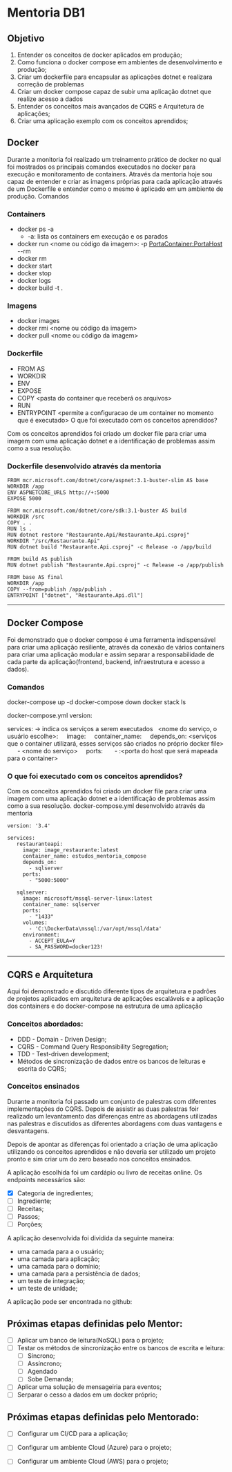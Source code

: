 # Mentoria DB1
## Objetivo

1. Entender os conceitos de docker aplicados em produção;
2. Como funciona o docker compose em ambientes de desenvolvimento e produção;
3. Criar um dockerfile para encapsular as aplicações dotnet e realizara correção de problemas
4. Criar um docker compose capaz de subir uma aplicação dotnet que realize acesso a dados
5. Entender os conceitos mais avançados de CQRS e Arquitetura de aplicações;
6. Criar uma aplicação exemplo com os conceitos aprendidos;

## Docker 
Durante a monitoria foi realizado um treinamento prático de docker no qual foi mostrados os principais comandos executados no docker para execução e monitoramento de containers. Através da mentoria hoje sou capaz de entender e criar as imagens próprias para cada aplicação através de um Dockerfile e entender como o mesmo é aplicado em um ambiente de produção.
Comandos

### Containers
- docker ps -a
	- -a: lista os containers em execução e os parados
- docker run <nome ou código da imagem>:<opcional colocar a tag> -p <PortaContainer:PortaHost> --rm
- docker rm <nome ou codigo do container>
- docker start <nome ou codigo do container>
- docker stop <nome ou codigo do container>
- docker logs <nome ou codigo do container>
- docker build -t <o nome da imagem a ser gerada> .

### Imagens
- docker images
- docker rmi <nome ou código da imagem>
- docker pull <nome ou código da imagem>

### Dockerfile
- FROM <imagem> AS <nome escolhido para a nova imagem a ser gerada>
- WORKDIR <pasta de trabalho no container>
- ENV <Variaveis de ambiente>
- EXPOSE <porta do container a ser aberta para o host>
- COPY <arquivos do hopst a ser copiado> <pasta do container que receberá os arquivos>
- RUN <comando a ser executado no container>
- ENTRYPOINT <permite a configuracao de um container no momento que é executado>
O que foi executado com os conceitos aprendidos?

Com os conceitos aprendidos foi criado um docker file para criar uma imagem com uma aplicação dotnet e a identificação de problemas assim como a sua resolução.

### Dockerfile desenvolvido através da mentoria

```
FROM mcr.microsoft.com/dotnet/core/aspnet:3.1-buster-slim AS base
WORKDIR /app
ENV ASPNETCORE_URLS http://+:5000
EXPOSE 5000

FROM mcr.microsoft.com/dotnet/core/sdk:3.1-buster AS build
WORKDIR /src
COPY . .
RUN ls .
RUN dotnet restore "Restaurante.Api/Restaurante.Api.csproj"
WORKDIR "/src/Restaurante.Api"
RUN dotnet build "Restaurante.Api.csproj" -c Release -o /app/build

FROM build AS publish
RUN dotnet publish "Restaurante.Api.csproj" -c Release -o /app/publish

FROM base AS final
WORKDIR /app
COPY --from=publish /app/publish .
ENTRYPOINT ["dotnet", "Restaurante.Api.dll"]
```

---
## Docker Compose

Foi demonstrado que o docker compose é uma ferramenta indispensável para criar uma aplicação resiliente, através da conexão de vários containers para criar uma aplicação modular e assim separar a responsabilidade de cada parte da aplicação(frontend, backend, infraestrutura e acesso a dados).

### Comandos

docker-compose up -d
docker-compose down
docker stack ls

docker-compose.yml
version: <versao do docker-compose a ser utilizada>

services: -> indica os serviços a serem executados
   <nome do serviço, o usuário escolhe>: 
     image: <imagem a ser utilizada>
     container_name: <nome do container a ser criado>
     depends_on: <serviços que o container utilizará, esses serviços são criados no próprio docker file>
       - <nome do serviço>
     ports:
       - <porta do container a ser aberta>:<porta do host que será mapeada para o container>

### O que foi executado com os conceitos aprendidos?

Com os conceitos aprendidos foi criado um docker file para criar uma imagem com uma aplicação dotnet e a identificação de problemas assim como a sua resolução.
docker-compose.yml desenvolvido através da mentoria

```
version: '3.4' 

services:
   restauranteapi:
     image: image_restaurante:latest
     container_name: estudos_mentoria_compose
     depends_on:
       - sqlserver
     ports:
       - "5000:5000"

   sqlserver:
     image: microsoft/mssql-server-linux:latest
     container_name: sqlserver
     ports:
       - "1433"
     volumes:
       - 'C:\DockerData\mssql:/var/opt/mssql/data'
     environment:
       - ACCEPT_EULA=Y
       - SA_PASSWORD=docker123!
```

---
## CQRS e Arquitetura

Aqui foi demonstrado e discutido diferente tipos de arquitetura e padrões de projetos aplicados em arquitetura de aplicações escaláveis e a aplicação dos containers e do docker-compose na estrutura de uma aplicação

### Conceitos abordados:

- DDD - Domain - Driven Design;
- CQRS - Command Query Responsibility Segregation;
- TDD - Test-driven development;
- Métodos de sincronização de dados entre os bancos de leituras e escrita do CQRS;

### Conceitos ensinados

Durante a monitoria foi passado um conjunto de palestras com diferentes implementações do CQRS. Depois de assistir as duas palestras foir realizado um levantamento das diferenças entre as abordagens utilizadas nas palestras e discutidos as diferentes abordagens com duas vantagens e desvantagens.

Depois de apontar as diferenças foi orientado a criação de uma aplicação utilizando os conceitos aprendidos e não deveria ser utilizado um projeto pronto e sim criar um do zero baseado nos conceitos ensinados. 

A aplicação escolhida foi um cardápio ou livro de receitas online. Os endpoints necessários são:
- [x] Categoria de ingredientes;
- [ ] Ingrediente;
- [ ] Receitas;
- [ ] Passos;
- [ ] Porções;

A aplicação desenvolvida foi dividida da seguinte maneira:
- uma camada para a o usuário;
- uma camada para aplicação;
- uma camada para o domínio;
- uma camada para a persistência de dados;
- um teste de integração;
- um teste de unidade;

A aplicação pode ser encontrada no github:

## Próximas etapas definidas pelo Mentor:

- [ ] Aplicar um banco de leitura(NoSQL) para o projeto;
- [ ] Testar os métodos de sincronização entre os bancos de escrita e leitura:
	- [ ] Síncrono;
	- [ ] Assíncrono;
	- [ ] Agendado
	- [ ] Sobe Demanda;
- [ ] Aplicar uma solução de mensageiria para eventos;
- [ ] Serparar o cesso a dados em um docker próprio;

## Próximas etapas definidas pelo Mentorado:

- [ ] Configurar um CI/CD para a aplicação;
- [ ] Configurar um ambiente Cloud (Azure) para o projeto;
- [ ] Configurar um ambiente Cloud (AWS) para o projeto;
	
